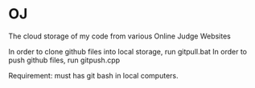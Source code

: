 # OJ
The cloud storage of my code from various Online Judge Websites

In order to clone github files into local storage, run gitpull.bat
In order to push github files, run gitpush.cpp

Requirement: must has git bash in local computers.